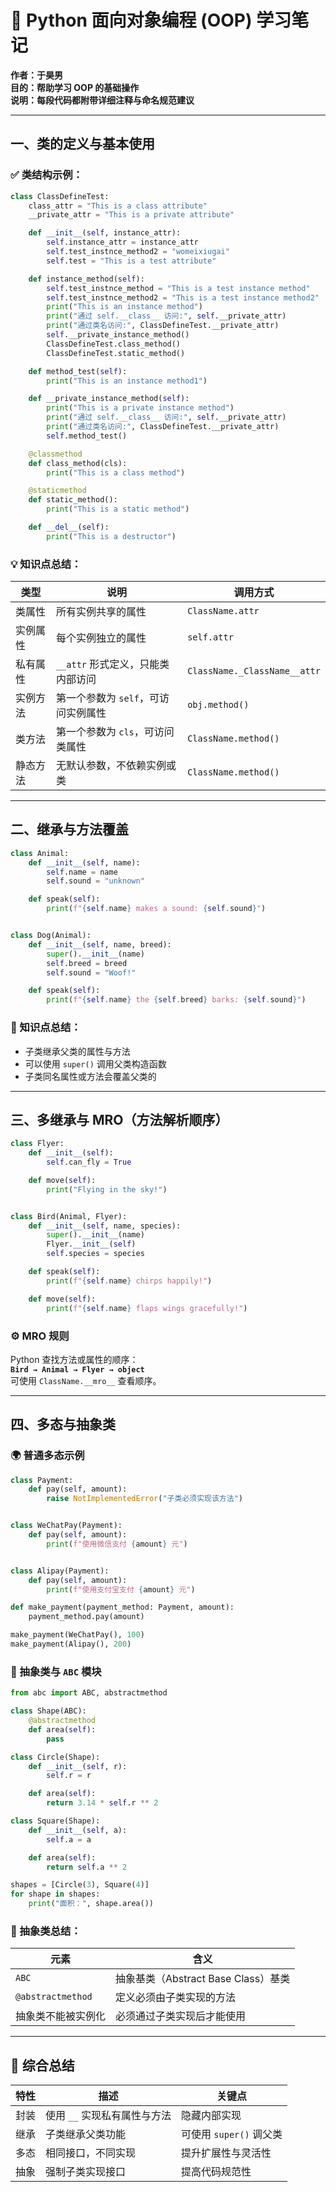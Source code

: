 
# 🐍 Python 面向对象编程 (OOP) 学习笔记

**作者：于昊男**  
**目的：帮助学习 OOP 的基础操作**  
**说明：每段代码都附带详细注释与命名规范建议**  

---

## 一、类的定义与基本使用

### ✅ 类结构示例：
```python
class ClassDefineTest:
    class_attr = "This is a class attribute"
    __private_attr = "This is a private attribute"

    def __init__(self, instance_attr):
        self.instance_attr = instance_attr
        self.test_instnce_method2 = "womeixiugai"
        self.test = "This is a test attribute"

    def instance_method(self):
        self.test_instnce_method = "This is a test instance method"
        self.test_instnce_method2 = "This is a test instance method2"
        print("This is an instance method")
        print("通过 self.__class__ 访问:", self.__private_attr)
        print("通过类名访问:", ClassDefineTest.__private_attr)
        self.__private_instance_method()
        ClassDefineTest.class_method()
        ClassDefineTest.static_method()

    def method_test(self):
        print("This is an instance method1")

    def __private_instance_method(self):
        print("This is a private instance method")
        print("通过 self.__class__ 访问:", self.__private_attr)
        print("通过类名访问:", ClassDefineTest.__private_attr)
        self.method_test()

    @classmethod
    def class_method(cls):
        print("This is a class method")

    @staticmethod
    def static_method():
        print("This is a static method")

    def __del__(self):
        print("This is a destructor")
```

### 💡 知识点总结：
| 类型 | 说明 | 调用方式 |
|------|------|----------|
| 类属性 | 所有实例共享的属性 | `ClassName.attr` |
| 实例属性 | 每个实例独立的属性 | `self.attr` |
| 私有属性 | `__attr` 形式定义，只能类内部访问 | `ClassName._ClassName__attr` |
| 实例方法 | 第一个参数为 `self`，可访问实例属性 | `obj.method()` |
| 类方法 | 第一个参数为 `cls`，可访问类属性 | `ClassName.method()` |
| 静态方法 | 无默认参数，不依赖实例或类 | `ClassName.method()` |

---

## 二、继承与方法覆盖

```python
class Animal:
    def __init__(self, name):
        self.name = name
        self.sound = "unknown"

    def speak(self):
        print(f"{self.name} makes a sound: {self.sound}")


class Dog(Animal):
    def __init__(self, name, breed):
        super().__init__(name)
        self.breed = breed
        self.sound = "Woof!"

    def speak(self):
        print(f"{self.name} the {self.breed} barks: {self.sound}")
```

### 🔹 知识点总结：
- 子类继承父类的属性与方法  
- 可以使用 `super()` 调用父类构造函数  
- 子类同名属性或方法会覆盖父类的  

---

## 三、多继承与 MRO（方法解析顺序）

```python
class Flyer:
    def __init__(self):
        self.can_fly = True

    def move(self):
        print("Flying in the sky!")


class Bird(Animal, Flyer):
    def __init__(self, name, species):
        super().__init__(name)
        Flyer.__init__(self)
        self.species = species

    def speak(self):
        print(f"{self.name} chirps happily!")

    def move(self):
        print(f"{self.name} flaps wings gracefully!")
```

### ⚙️ MRO 规则
Python 查找方法或属性的顺序：  
**`Bird → Animal → Flyer → object`**  
可使用 `ClassName.__mro__` 查看顺序。

---

## 四、多态与抽象类

### 🌍 普通多态示例
```python
class Payment:
    def pay(self, amount):
        raise NotImplementedError("子类必须实现该方法")


class WeChatPay(Payment):
    def pay(self, amount):
        print(f"使用微信支付 {amount} 元")


class Alipay(Payment):
    def pay(self, amount):
        print(f"使用支付宝支付 {amount} 元")
```

```python
def make_payment(payment_method: Payment, amount):
    payment_method.pay(amount)

make_payment(WeChatPay(), 100)
make_payment(Alipay(), 200)
```

### 🧠 抽象类与 `ABC` 模块
```python
from abc import ABC, abstractmethod

class Shape(ABC):
    @abstractmethod
    def area(self):
        pass

class Circle(Shape):
    def __init__(self, r):
        self.r = r

    def area(self):
        return 3.14 * self.r ** 2

class Square(Shape):
    def __init__(self, a):
        self.a = a

    def area(self):
        return self.a ** 2

shapes = [Circle(3), Square(4)]
for shape in shapes:
    print("面积：", shape.area())
```

### 🧩 抽象类总结：
| 元素 | 含义 |
|------|------|
| `ABC` | 抽象基类（Abstract Base Class）基类 |
| `@abstractmethod` | 定义必须由子类实现的方法 |
| 抽象类不能被实例化 | 必须通过子类实现后才能使用 |

---

## 🎯 综合总结

| 特性 | 描述 | 关键点 |
|------|------|--------|
| 封装 | 使用 `__` 实现私有属性与方法 | 隐藏内部实现 |
| 继承 | 子类继承父类功能 | 可使用 `super()` 调父类 |
| 多态 | 相同接口，不同实现 | 提升扩展性与灵活性 |
| 抽象 | 强制子类实现接口 | 提高代码规范性 |
